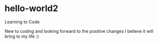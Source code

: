 # hello-world2
Learning to Code

New to coding and looking forward to the positive changes I believe it will bring to my life :)
